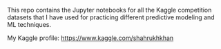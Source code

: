 This repo contains the Jupyter notebooks for all the Kaggle competition datasets that I have used for practicing different predictive modeling and ML techniques.

My Kaggle profile: https://www.kaggle.com/shahrukhkhan
